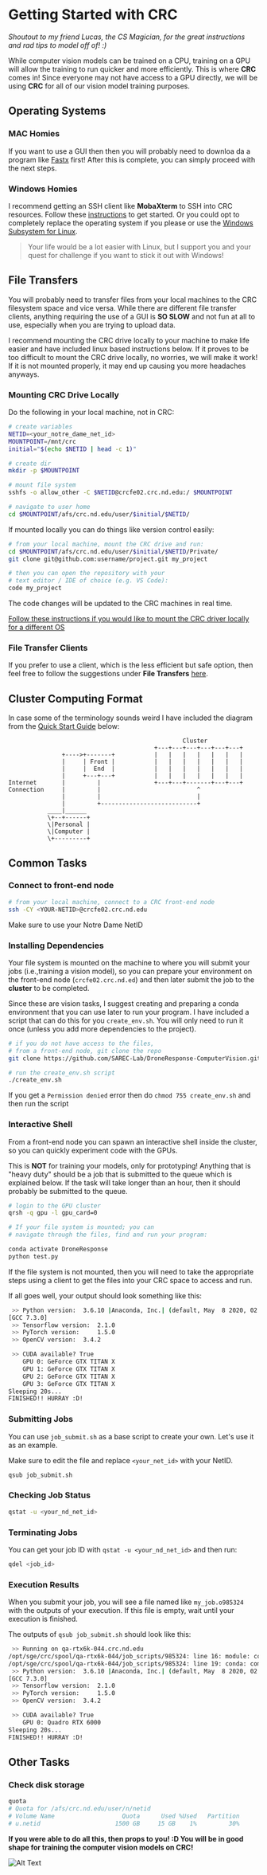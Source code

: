 # Getting Started with CRC 

*Shoutout to my friend Lucas, the CS Magician, for the great instructions and rad tips to model off of! :)* 

While computer vision models can be trained on a CPU, training on a GPU will allow the training to run quicker and more efficiently. This is where **CRC** comes in! Since everyone may not have access to a GPU directly, we will be using **CRC** for all of our vision model training purposes. 

## Operating Systems 

### MAC Homies 

If you want to use a GUI then then you will probably need to downloa da a program like [Fastx](https://docs.crc.nd.edu/general_pages/f/fastx.html#fastx) first! After this is complete, you can simply proceed with the next steps. 

### Windows Homies 

I recommend getting an SSH client like **MobaXterm** to SSH into CRC resources. Follow these [instructions](https://docs.crc.nd.edu/general_pages/m/mobaxterm.html) to get started. Or you could opt to completely replace the operating system if you please or use the [Windows Subsystem for Linux](https://docs.microsoft.com/en-us/windows/wsl/install-win10). 

> Your life would be a lot easier with Linux, but I support you and your quest for challenge if you want to stick it out with Windows! 

## File Transfers 

You will probably need to transfer files from your local machines to the CRC filesystem space and vice versa. While there are different file transfer clients, anything requiring the use of a GUI is **SO SLOW** and not fun at all to use, especially when you are trying to upload data. 

I recommend mounting the CRC drive locally to your machine to make life easier and have included linux based instructions below. If it proves to be too difficult to mount the CRC drive locally, no worries, we will make it work! If it is not mounted properly, it may end up causing you more headaches anyways. 

### Mounting CRC Drive Locally 

Do the following in your local machine, not in CRC: 

```sh
# create variables
NETID=<your_notre_dame_net_id>
MOUNTPOINT=/mnt/crc
initial="$(echo $NETID | head -c 1)"

# create dir
mkdir -p $MOUNTPOINT

# mount file system
sshfs -o allow_other -C $NETID@crcfe02.crc.nd.edu:/ $MOUNTPOINT

# navigate to user home
cd $MOUNTPOINT/afs/crc.nd.edu/user/$initial/$NETID/
```

If mounted locally you can do things like version control easily: 

```sh
# from your local machine, mount the CRC drive and run:
cd $MOUNTPOINT/afs/crc.nd.edu/user/$initial/$NETID/Private/
git clone git@github.com:username/project.git my_project

# then you can open the repository with your
# text editor / IDE of choice (e.g. VS Code):
code my_project

```
The code changes will be updated to the CRC machines in real time. 

[Follow these instructions if you would like to mount the CRC driver locally for a different OS](https://www.digitalocean.com/community/tutorials/how-to-use-sshfs-to-mount-remote-file-systems-over-ssh)

### File Transfer Clients 

If you prefer to use a client, which is the less efficient but safe option, then feel free to follow the suggestions under **File Transfers** [here](https://docs.crc.nd.edu/new_user/quick_start.html).


## Cluster Computing Format

In case some of the terminology sounds weird I have included the diagram from the [Quick Start Guide](https://docs.crc.nd.edu/new_user/quick_start.html) below: 
```
                                                 Cluster
                                         +---+---+---+---+---+---+
               +---->+-------+           |   |   |   |   |   |   |
               |     | Front |           |   |   |   |   |   |   |
               |     |  End  |           |   |   |   |   |   |   |
               |     +---+---+           |   |   |   |   |   |   |
Internet       |         |               +---+---+-------+---+---+
Connection     |         |                           ^
               |         |                           |
               |         +---------------------------+
           ____|______
           \+--+------+
           \|Personal |
           \|Computer |
           \+---------+
```

## Common Tasks 

### Connect to front-end node 

```sh 
# from your local machine, connect to a CRC front-end node 
ssh -CY <YOUR-NETID>@crcfe02.crc.nd.edu
```

Make sure to use your Notre Dame NetID 

### Installing Dependencies 

Your file system is mounted on the machine to where you will submit your jobs (i.e.,training a vision model), so you can prepare your environment on the front-end node (`crcfe02.crc.nd.ed`) and then later submit the job to the **cluster** to be completed. 

Since these are vision tasks, I suggest creating and preparing a conda environment that you can use later to run your program. I have included a script that can do this for you `create_env.sh`. You will only need to run it once (unless you add more dependencies to the project). 

```sh 
# if you do not have access to the files, 
# from a front-end node, git clone the repo 
git clone https://github.com/SAREC-Lab/DroneResponse-ComputerVision.git

# run the create_env.sh script 
./create_env.sh
```
If you get a `Permission denied` error then do `chmod 755 create_env.sh` and then run the script

### Interactive Shell 

From a front-end node you can spawn an interactive shell inside the cluster, so you can quickly experiment code with the GPUs.

This is **NOT** for training your models, only for prototyping! Anything that is "heavy duty" should be a job that is submitted to the queue which is explained below. If the task will take longer than an hour, then it should probably be submitted to the queue. 

```sh
# login to the GPU cluster
qrsh -q gpu -l gpu_card=0

# If your file system is mounted; you can
# navigate through the files, find and run your program:

conda activate DroneResponse
python test.py
```
If the file system is not mounted, then you will need to take the appropriate steps using a client to get the files into your CRC space to access and run. 

If all goes well, your output should look something like this: 

```sh 
 >> Python version:	 3.6.10 |Anaconda, Inc.| (default, May  8 2020, 02:54:21) 
[GCC 7.3.0]
 >> Tensorflow version:	 2.1.0
 >> PyTorch version:	 1.5.0
 >> OpenCV version:	 3.4.2

 >> CUDA available?	True
	GPU 0: GeForce GTX TITAN X
	GPU 1: GeForce GTX TITAN X
	GPU 2: GeForce GTX TITAN X
	GPU 3: GeForce GTX TITAN X
Sleeping 20s...
FINISHED!! HURRAY :D!
```

### Submitting Jobs

You can use `job_submit.sh` as a base script to create your own. Let's use it as an example.

Make sure to edit the file and replace `<your_net_id>` with your NetID. 

```sh
qsub job_submit.sh
```

### Checking Job Status

```sh
qstat -u <your_nd_net_id>
```

### Terminating Jobs

You can get your job ID with `qstat -u <your_nd_net_id>` and then run:

```sh
qdel <job_id>
```
### Execution Results

When you submit your job, you will see a file named like `my_job.o985324` with the outputs of your execution. If this file is empty, wait until your execution is finished.

The outputs of `qsub job_submit.sh` should look like this:

```sh
 >> Running on qa-rtx6k-044.crc.nd.edu
/opt/sge/crc/spool/qa-rtx6k-044/job_scripts/985324: line 16: module: command not found
/opt/sge/crc/spool/qa-rtx6k-044/job_scripts/985324: line 19: conda: command not found
 >> Python version:	 3.6.10 |Anaconda, Inc.| (default, May  8 2020, 02:54:21) 
[GCC 7.3.0]
 >> Tensorflow version:	 2.1.0
 >> PyTorch version:	 1.5.0
 >> OpenCV version:	 3.4.2

 >> CUDA available?	True
	GPU 0: Quadro RTX 6000
Sleeping 20s...
FINISHED!! HURRAY :D!
```

## Other Tasks

### Check disk storage

```sh
quota
# Quota for /afs/crc.nd.edu/user/n/netid
# Volume Name                   Quota      Used %Used   Partition
# u.netid                     1500 GB     15 GB    1%         30%
```
**If you were able to do all this, then props to you! :D You will be in good shape for training the computer vision models on CRC!** 

![Alt Text](https://4.bp.blogspot.com/-FL-5tsODN_4/WN_NN6QHJbI/AAAAAAAOVJs/xBcy7pPquVkgL-Q5qf-klPTpGGh87gmWwCLcB/s1600/AW401359_05.gif)
